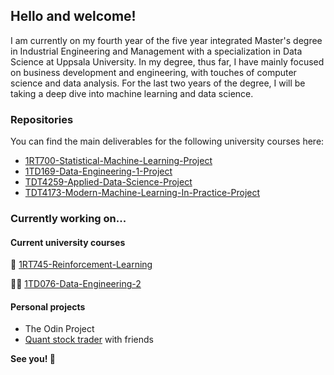 ## Hello and welcome!

I am currently on my fourth year of the five year integrated Master's degree in Industrial Engineering and Management with a specialization in Data Science at Uppsala University. In my degree, thus far, I have mainly focused on business development and engineering, with touches of computer science and data analysis. For the last two years of the degree, I will be taking a deep dive into machine learning and data science.

### Repositories

You can find the main deliverables for the following university courses here:
- [1RT700-Statistical-Machine-Learning-Project](https://github.com/alexandersundquist/1RT700-Statistical-Machine-Learning-Project)
- [1TD169-Data-Engineering-1-Project](https://github.com/alexandersundquist/1TD169-Data-Engineering-1-Project)
- [TDT4259-Applied-Data-Science-Project](https://github.com/alexandersundquist/TDT4259-Applied-Data-Science-Project)
- [TDT4173-Modern-Machine-Learning-In-Practice-Project](https://github.com/alexandersundquist/TDT4173-Modern-Machine-Learning-In-Practice-Project)

### Currently working on...

#### Current university courses
  🤖 [1RT745-Reinforcement-Learning](https://github.com/alexandersundquist/1RT745-Reinforcement-Learning)
  
  👨‍💻 [1TD076-Data-Engineering-2](https://github.com/alexandersundquist/1TD076-Data-Engineering-2)

#### Personal projects
- The Odin Project
- [Quant stock trader](https://github.com/Hanadabdullahi/QuantStockTrader) with friends

**See you! 👋**

<!---
alexandersundquist/alexandersundquist is a ✨ special ✨ repository because its `README.md` (this file) appears on your GitHub profile.
You can click the Preview link to take a look at your changes.
--->
